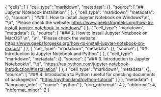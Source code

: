{
 "cells": [
  {
   "cell_type": "markdown",
   "metadata": {},
   "source": [
    "## Jupyter Notebook Installation"
   ]
  },
  {
   "cell_type": "markdown",
   "metadata": {},
   "source": [
    "### 1. How to install Jupyter Notebook on Windows?\n",
    "\n",
    "Please check the website: https://www.geeksforgeeks.org/how-to-install-jupyter-notebook-in-windows/"
   ]
  },
  {
   "cell_type": "markdown",
   "metadata": {},
   "source": [
    "### 2. How to install Jupyter Notebook on MacOS? \n",
    "\n",
    "Please check the website: https://www.geeksforgeeks.org/how-to-install-jupyter-notebook-on-macos/"
   ]
  },
  {
   "cell_type": "markdown",
   "metadata": {},
   "source": [
    "## Introduction to Jupyter Notebook and Python"
   ]
  },
  {
   "cell_type": "markdown",
   "metadata": {},
   "source": [
    "### 3. Introduction to Jupyter Notebook\n",
    "\n",
    "https://realpython.com/jupyter-notebook-introduction/#installation"
   ]
  },
  {
   "cell_type": "markdown",
   "metadata": {},
   "source": [
    "### 4. Introduction to Python (useful for checking documents of packages)\n",
    "https://python.land/python-tutorial"
   ]
  }
 ],
 "metadata": {
  "language_info": {
   "name": "python"
  },
  "orig_nbformat": 4
 },
 "nbformat": 4,
 "nbformat_minor": 2
}
